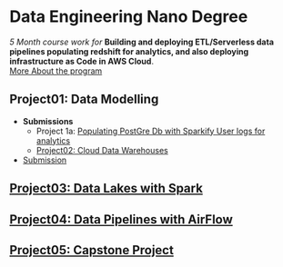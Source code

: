 # Data Engineering Nano Degree
_5 Month course work for_ __Building and deploying ETL/Serverless data pipelines populating redshift for analytics, and also deploying infrastructure as Code in AWS Cloud__.  
[More About the program](https://www.udacity.com/course/data-engineer-nanodegree--nd027)
## Project01: Data Modelling
* __Submissions__
  - Project 1a: <a href="https://github.com/rv1448/Data-Engineering-Nano-Degree/tree/master/Project01.Submission">Populating PostGre Db with Sparkify User logs for analytics
  - Project02: Cloud Data Warehouses
* Submission
## Project03: Data Lakes with Spark
## Project04: Data Pipelines with AirFlow
## Project05: Capstone Project
